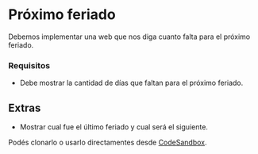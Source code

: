 # Próximo feriado

Debemos implementar una web que nos diga cuanto falta para el próximo feriado.

### Requisitos

- Debe mostrar la cantidad de días que faltan para el próximo feriado.

## Extras

- Mostrar cual fue el último feriado y cual será el siguiente.

Podés clonarlo o usarlo directamentes desde [CodeSandbox](https://codesandbox.io/s/github/goncy/interview-challenges/tree/main/proyectos-take-home/proximo-feriado).
